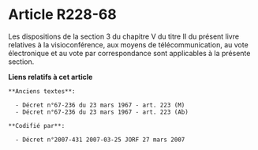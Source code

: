 # Article R228-68

Les dispositions de la section 3 du chapitre V du titre II du présent livre relatives à la visioconférence, aux moyens de
télécommunication, au vote électronique et au vote par correspondance sont applicables à la présente section.

**Liens relatifs à cet article**

	**Anciens textes**:

	  - Décret n°67-236 du 23 mars 1967 - art. 223 (M)
	  - Décret n°67-236 du 23 mars 1967 - art. 223 (Ab)

	**Codifié par**:

	  - Décret n°2007-431 2007-03-25 JORF 27 mars 2007
